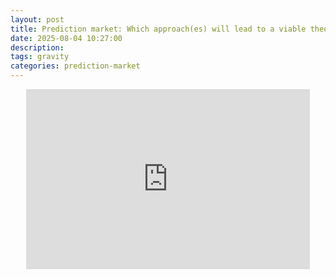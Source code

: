 ```yaml
---
layout: post
title: Prediction market: Which approach(es) will lead to a viable theory of quantum gravity?
date: 2025-08-04 10:27:00
description: 
tags: gravity 
categories: prediction-market
---
```


<iframe src="https://manifold.markets/embed/ttoe/which-approaches-will-lead-to-a-via" title="Which approach(es) will lead to a viable theory of quantum gravity?" frameborder="0" style="position: relative; left:50%; transform: translateX(-50%); width:90%; height:18rem; max-width: 35rem;"></iframe>
